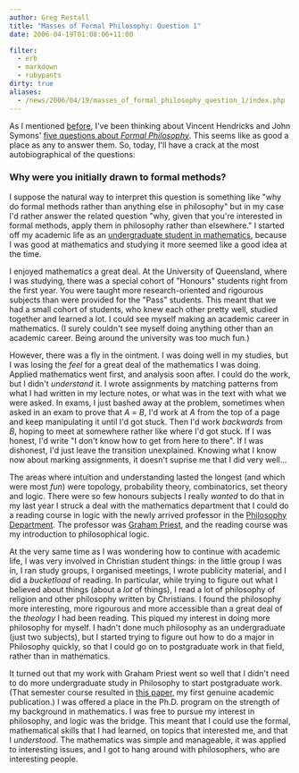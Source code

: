 ```yaml
---
author: Greg Restall
title: "Masses of Formal Philosophy: Question 1"
date: 2006-04-19T01:08:06+11:00

filter:
  - erb
  - markdown
  - rubypants
dirty: true
aliases:
  - /news/2006/04/19/masses_of_formal_philosophy_question_1/index.php
---
```


As I mentioned [before](http://consequently.org/news/2006/03/03/masses_of_formal_philosophy/), I've been thinking about Vincent Hendricks and John Symons' [five questions about _Formal Philosophy_](http://www.formalphilosophy.com/Masses/index.html).  This seems like as good a place as any to answer them.  So, today, I'll have a crack at the most autobiographical of the questions:

### Why were you initially drawn to formal methods?

I suppose the natural way to interpret this question is something like "why do formal methods rather than anything else in philosophy" but in my case I'd rather answer the related question "why, given that you're interested in formal methods, apply them in philosophy rather than elsewhere."  I started off my academic life as an [undergraduate student in mathematics](http://www.maths.uq.edu.au/), because I was good at mathematics and studying it more seemed like a good idea at the time.

I enjoyed mathematics a great deal.  At the University of Queensland, where I was studying, there was a special cohort of "Honours" students right from the first year.  You were taught more research-oriented and rigourous subjects than were provided for the "Pass" students.  This meant that we had a small cohort of students, who knew each other pretty well, studied together and learned a lot.  I could see myself making an academic career in mathematics. (I surely couldn't see myself doing anything other than an academic career.  Being around the university was too much fun.)

However, there was a fly in the ointment.  I was doing well in my studies, but I was losing the *feel* for a great deal of the mathematics I was doing.  Applied mathematics went first, and analysis soon after.  I could do the work, but I didn't *understand* it.  I wrote assignments by matching patterns from what I had written in my lecture notes, or what was in the text with what we were asked.  In exams, I just bashed away at the problem, sometimes when asked in an exam to prove that *A* = *B*, I'd work at *A* from the top of a page and keep manipulating it until I'd got stuck.  Then I'd work *backwards* from *B*, hoping to meet at somewhere rather like where I'd got stuck.  If I was honest, I'd write "I don't know how to get from here to there".  If I was dishonest, I'd just leave the transition unexplained.  Knowing what I know now about marking assignments, it doesn't suprise me that I did very well...

The areas where intuition and understanding lasted the longest (and which were most *fun*) were topology, probability theory, combinatorics, set theory and logic.  There were so few honours subjects I really *wanted* to do that in my last year I struck a deal with the mathematics department that I could do a reading course in logic with the newly arrived professor in the [Philosophy Department](http://www.uq.edu.au/hprc/index.html?page=19718). The professor was [Graham Priest](http://www.philosophy.unimelb.edu.au/staff/tr.html#graham), and the reading course was my introduction to philosophical logic.

At the very same time as I was wondering how to continue with academic life, I was very involved in Christian student things: in the little group I was in, I ran study groups, I organised meetings, I wrote publicity material, and I did a *bucketload* of reading.  In particular, while trying to figure out what I believed about things (about a *lot* of things), I read a lot of philosophy of religion and other philosophy written by Christians.  I found the philosophy more interesting, more rigourous and more accessible than a great deal of the *theology* I had been reading.  This piqued my interest in doing more philosophy for myself.  I hadn't done much philosophy as an undergraduate (just two subjects), but I started trying to figure out how to do a major in Philosophy quickly, so that I could go on to postgraduate work in that field, rather than in mathematics.

It turned out that my work with Graham Priest went so well that I didn't need to do more undergraduate study in Philosophy to start postgraduate work.  (That semester course resulted in [this paper](http://consequently.org/writing/nstlp/), my first genuine academic publication.) I was offered a place in the Ph.D. program on the strength of my background in mathematics.  I was free to pursue my interest in philosophy, and logic was the bridge.  This meant that I could use the formal, mathematical skills that I had learned, on topics that interested me, and that I *understood*.  The mathematics was simple and manageable, it was applied to interesting issues, and I got to hang around with philosophers, who are interesting people.